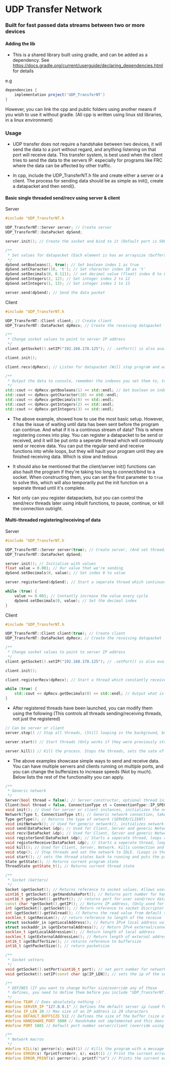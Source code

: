 # UDP Transfer Network

### Built for fast passed data streams between two or more devices

#### Adding the lib
- This is a shared library built using gradle, and can be added as a dependency. See https://docs.gradle.org/current/userguide/declaring_dependencies.html for details

e.g
```gradle
dependencies {
	implementation project('UDP_TransferNT')
}
```

However, you can link the cpp and public folders using another means if you wish to use it without gradle. (All cpp is written using linux std libraries, in a linux environment)

### Usage

- UDP transfer does not require a handshake between two devices, it will send the data to a port without regard, and anything listening on that port will receive data. This transfer system, is best used when the client tries to send the data to the servers IP. especially for programs like FRC where the data can be affected by other traffic.

- In cpp, include the UDP_TransferNT.h file and create either a server or a client. The process for sending data should be as simple as init(), create a datapacket and then send().


#### Basic single threaded send/recv using server & client


Server
```cpp
#include "UDP_TransferNT.h

UDP_TransferNT::Server server; // Create server
UDP_TransferNT::DataPacket dpSend;

server.init(); // Create the socket and bind to it (Default port is 5801)

/**
 * Set values for datapacket (Each element is has an arraysize (buffersize) of 512, but can be changed)
 */
dpSend.setBooleans(1, true); // Set boolean index 1 as true
dpSend.setCharacter(10, 't'); // Set character index 10 as 't'
dpSend.setDecimals(0, 0.111); // set decimal value (float) index 0 to 0.111
dpSend.setIntegers(2, 12); // Set integer index 2 to 12
dpSend.setIntegers(1, 13); // Set integer index 1 to 13

server.send(dpSend); // Send the data packet

```

Client
```cpp
#include "UDP_TransferNT.h

UDP_TransferNT::Client client; // Create client
UDP_TransferNT::DataPacket dpRecv; // Create the receiving datapacket

/**
 * Change socket values to point to server IP address
 */
client.getSocket().setIP("192.168.178.125"); // .setPort() is also available to switch port from 5801 to something else (Socket setters, must be accessed before the client is initialized, or the socket will be bound to the wrong place!)

client.init();

client.recv(dpRecv); // Listen for datapacket (Will stop program and wait)

/**
 * Output the data to console, remember the indexes you set them to, to get the correct data
 */
std::cout << dpRecv.getBooleans(1) << std::endl; // Get boolean on index 1 from recv
std::cout << dpRecv.getCharacter(10) << std::endl;
std::cout << dpRecv.getDecimals(0) << std::endl;
std::cout << dpRecv.getIntegers(2) << std::endl;
std::cout << dpRecv.getIntegers(3) << std::endl;
```

- The above example, showed how to use the most basic setup. However, it has the issue of waiting until data has been sent before the program can continue. And what if it is a continous stream of data? This is where registering comes into play. You can register a datapacket to be send or received, and it will be put onto a seperate thread which will continously send or receive data. You can put the regular send and receive functions into while loops, but they will hault your program until they are finished receiving data. Which is slow and tedious

- It should also be mentioned that the client/server init() functions can also hault the program if they're taking too long to connect/bind to a socket. When constructing them, you can set the first parameter to `true` to solve this, which will also temporarily put the init function on a seperate thread until it's complete.

- Not only can you register datapackets, but you can control the send/recv threads later using inbuilt functions, to pause, continue, or kill the connection outright.

#### Multi-threaded registering/receiving of data

Server
```cpp
#include "UDP_TransferNT.h

UDP_TransferNT::Server server(true); // Create server, (And set threading to true, so it will continue the rest of the program while it's still binding to the socket)
UDP_TransferNT::DataPacket dpSend;

server.init(); // Initialize with values
float value = 0.001; // Our value that we're sending
dpSend.setDecimals(0, value); // Set index 0 to value

server.registerSend(dpSend); // Start a seperate thread which continuosly sends

while (true) {
	value += 0.001; // Contantly increase the value every cycle
	dpSend.setDecimals(0, value); // Set the decimal index
}
```

Client
```cpp
#include "UDP_TransferNT.h

UDP_TransferNT::Client client(true); // Create client
UDP_TransferNT::DataPacket dpRecv; // Create the receiving datapacket

/**
 * Change socket values to point to server IP address
 */
client.getSocket().setIP("192.168.178.125"); // .setPort() is also available to switch port from 5801 to something else (Socket setters, must be accessed before the client is initialized, or the socket will be bound to the wrong place!)

client.init();

client.registerRecv(dpRecv); // Start a thread which constantly receives data and sends it to dpRecv

while (true) {
	std::cout << dpRecv.getDecimals(0) << std::endl; // Output what is being received
}
```

- After registered threads have been launched, you can modify them using the following (This controls all threads sending/receiving threads, not just the registered)

```cpp
// Can be server or client
server.stop() // Stop all threads, (Still looping in the background, but not sending or receiving data)

server.start() // Start threads (Only works if they were previously stopped)

server.kill() // Kill the process. Stops the threads, sets the sate of the program and threads to DEAD, purges all values and closes the socket discriptors. (Cannot be started again after this unless you call server.init() again)
```

- The above examples showcase simple ways to send and receive data. You can have multiple servers and clients running on multiple ports, and you can change the buffersizes to increase speeds (Not by much). Below lists the rest of the functionality you can apply.

```cpp
/**
 * Generic network
 */
Server(bool thread = false); // Server constructor, optional thread init
Client(bool thread = false, ConnectionType ct = ConnectionType::IP_SPECIFIC, bool handshake = false); // Client constructor, optional thread init, select different connectiontype (ANY/IP_SPECIFIC) and use handshake (still in development to set the client to the servers buffer and packet size)
void init(); // Used for server or client instances, initializes the network either on a seperate thread or same thread depending on constructed network
Network(Type t, ConnectionType ct); // Generic network connection, takes type (SERVER or CLIENT) and connection type (ANY/IP_SPECIFIC)
Type getType(); // Returns the type of network (SERVER/CLIENT)
void initNetwork(); // Used for generic network(), initializes network depending on type and connection type
void send(DataPacket &dp); // Used for Client, Server and generic Network. Sends datapacket to connected socket
void recv(DataPacket &dp); // Used for Client, Server and generic Network. Receives datapacket from connected socket
void registerSend(DataPacket &dp); // Starts a seperate thread, loops and sends data.
void registerReceive(DataPacket &dp); // Starts a seperate thread, loops and receives data.
void kill(); // Used for Client, Server, Network. Kills connection and purges all values.
void stop(); // Stop threads and set the network to IDLE. (Loops in the background but does not serialize data nor send/recv)
void start(); // sets the thread states back to running and puts the program in CONNECTED state
State getState(); // Returns current program state
ThreadState getState_t(); // Returns current thread state

/**
 * Socket (Getters)
 */
Socket &getSocket(); // Returns reference to socket values. Allows user to modify socket values (accecced via Server, Client and Network)
uint16_t getSocket().getHandshakePort(); // Returns port number for handshake
uint16_t getSocket().getPort(); // returns port for user send/recv data
const char *getSocket().getIP(); // Returns IP address, (Only used for Client/Network)
int &getSocket().getSocket(); // Return reference to socket discriptor
int &getSocket().getValread(); // Returns the read value from default std recv
socklen_t &getRecvLen(); // return reference to length of the receive
struct sockaddr_in &getLocalAddress(); // Return IPv4 local address values
struct sockaddr_in &getExternalAddress(); // Return IPv4 external/connecting address values
socklen_t &getLocalAddressLen(); // Return length of local address
socklen_t &getExternalAddressLen(); // Return length of external address
int16_t &getBufferSize(); // returns reference to buffersize
int16_t &getPacketSize(); // return packetsize

/**
 * Socket setters
 */
void getSocket().setPort(uint16_t port); // set port number for network
void getSocket().setIP(const char ip[IP_LEN]); // sets the ip of the server

/**
 * DEFINES (If you want to change buffer size/override any of these
 * defines, you need to define them before you include "UDP_TransferNT.h")
 */
#define TEAM // Does absolutely nothing :)
#define SERVER_IP "127.0.0.1" // Defines the default server ip (used for local connection/debugging) override using setIP()
#define IP_LEN 20 // Max size of an IP address is 20 characters
#define DEFAULT_BUFFSIZE 512 // Defines the size of the buffer (size of each array intergers, decimals, etc...)
#define HANDSHAKE_PORT 5800 // Handshake not implemented and this does nothing for now
#define PORT 5801 // Default port number server/client (override using setPort())

/**
 * Network macros
 */
#define KILL(s) perror(s); exit(1) // Kills the program with a message
#define ERROR(s) fprintf(stderr, s); exit(1) // Print the current error and kill the program
#define ERROR_PRINT(s) perror(s); printf("\n") // Prints the current error but does not exit the program

```